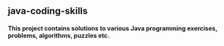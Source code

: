 java-coding-skills
-------------------
#### This project contains solutions to various Java programming exercises, problems, algorithms, puzzles etc.
